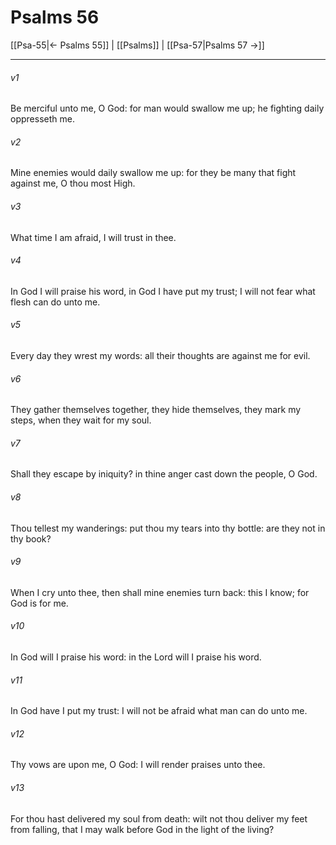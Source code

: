 # Psalms 56

[[Psa-55|← Psalms 55]] | [[Psalms]] | [[Psa-57|Psalms 57 →]]
***

###### v1
Be merciful unto me, O God: for man would swallow me up; he fighting daily oppresseth me.
###### v2
Mine enemies would daily swallow me up: for they be many that fight against me, O thou most High.
###### v3
What time I am afraid, I will trust in thee.
###### v4
In God I will praise his word, in God I have put my trust; I will not fear what flesh can do unto me.
###### v5
Every day they wrest my words: all their thoughts are against me for evil.
###### v6
They gather themselves together, they hide themselves, they mark my steps, when they wait for my soul.
###### v7
Shall they escape by iniquity? in thine anger cast down the people, O God.
###### v8
Thou tellest my wanderings: put thou my tears into thy bottle: are they not in thy book?
###### v9
When I cry unto thee, then shall mine enemies turn back: this I know; for God is for me.
###### v10
In God will I praise his word: in the Lord will I praise his word.
###### v11
In God have I put my trust: I will not be afraid what man can do unto me.
###### v12
Thy vows are upon me, O God: I will render praises unto thee.
###### v13
For thou hast delivered my soul from death: wilt not thou deliver my feet from falling, that I may walk before God in the light of the living? 
